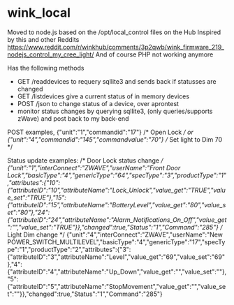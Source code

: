 # wink_local
Moved to node.js based on the /opt/local_control files on the Hub
Inspired by this and other Reddits https://www.reddit.com/r/winkhub/comments/3p2qwb/wink_firmware_219_nodejs_control_my_cree_light/ 
And of course PHP not working anymore

Has the following methods
- GET /readdevices to requery sqllite3 and sends back if statusses are changed
- GET /listdevices give a current status of in memory devices
- POST /json to change status of a device, over aprontest
- monitor status changes by querying sqllite3, (only queries/supports zWave) and post back to my back-end

POST examples, 
{"unit":"1","commandid":"17"} /* Open Lock */
or {"unit":"4","commandid":"145","commandvalue":"70"} /* Set light to Dim 70 */

Status update examples:
/* Door Lock status change */
{"unit":"1","interConnect":"ZWAVE","userName":"Front Door Lock","basicType":"4","genericType":"64","specType":"3","productType":"1","attributes":{"10":{"attributeID":"10","attributeName":"Lock_Unlock","value_get":"TRUE","value_set":"TRUE"},"15":{"attributeID":"15","attributeName":"BatteryLevel","value_get":"80","value_set":"80"},"24":{"attributeID":"24","attributeName":"Alarm_Notifications_On_Off","value_get":"","value_set":"TRUE"}},"changed":true,"Status":"1","Command":"285"}
/* Light Dim change */
{"unit":"4","interConnect":"ZWAVE","userName":"New POWER_SWITCH_MULTILEVEL","basicType":"4","genericType":"17","specType":"1","productType":"2","attributes":{"3":{"attributeID":"3","attributeName":"Level","value_get":"69","value_set":"69"},"4":{"attributeID":"4","attributeName":"Up_Down","value_get":"","value_set":""},"5":{"attributeID":"5","attributeName":"StopMovement","value_get":"","value_set":""}},"changed":true,"Status":"1","Command":"285"}
